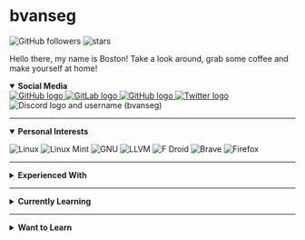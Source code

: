 
# bvanseg

![GitHub followers](https://img.shields.io/github/followers/bvanseg?style=social)
![stars](https://img.shields.io/github/stars/bvanseg?style=social)

Hello there, my name is Boston! Take a look around, grab some coffee and make yourself at home!

<details open>
<summary>
  <b>Social Media</b>
</summary>

<a href="https://github.com/bvanseg">
    <img src="https://img.shields.io/badge/-GitHub-000000?style=flat-square&logo=GitHub&logoColor=white"  alt="GitHub logo"/>
</a>
<a href="https://gitlab.com/bvanseg">
    <img src="https://img.shields.io/badge/-GitLab-FCA121?style=flat-square&logo=GitLab&logoColor=white"  alt="GitLab logo"/>
</a>
<a href="https://stackoverflow.com/users/20217890">
    <img src="https://img.shields.io/badge/Stack_Overflow-F58025?style=flat-square&logo=StackOverflow&logoColor=white"  alt="GitHub logo"/>
</a>
<a href="https://twitter.com/bvanseg">
    <img src="https://img.shields.io/badge/Twitter-1DA1F2?style=flat-square&logo=Twitter&logoColor=white"  alt="Twitter logo"/>
<a>
    <img src="https://img.shields.io/badge/-bvanseg%232164-5865F2?style=flat-square&logo=Discord&logoColor=white"  alt="Discord logo and username (bvanseg)"/>
</a>

</details>

---

<details open>
<summary>
  <b>Personal Interests</b>
</summary>

![Linux](https://img.shields.io/badge/Linux-FCC624.svg?style=flat-square&logo=Linux&logoColor=black)
![Linux Mint](https://img.shields.io/badge/Linux_Mint-87CF3E.svg?style=flat-square&logo=LinuxMint&logoColor=white)
![GNU](https://img.shields.io/badge/GNU-A42E2B.svg?style=flat-square&logo=GNU&logoColor=white)
![LLVM](https://img.shields.io/badge/LLVM-262D3A.svg?style=flat-square&logo=LLVM&logoColor=white)
![F Droid](https://img.shields.io/badge/F_Droid-1976D2?style=flat-square&logo=f-droid&logoColor=white)
![Brave](https://img.shields.io/badge/Brave-FB542B?style=flat-square&logo=Brave&logoColor=white)
![Firefox](https://img.shields.io/badge/Firefox-FF7139?style=flat-square&logo=Firefox-Browser&logoColor=white)

</details>

---

<details>
<summary>
  <b>Experienced With</b>
</summary>

### Backend

![C](https://img.shields.io/badge/C-%2300599C.svg?style=flat-square&logoColor=white)
![Java](https://img.shields.io/badge/-Java-%23ED8B00?style=flat-square&logo=java&logoColor=white)
![Kotlin](https://img.shields.io/badge/-Kotlin-%237F52FF?style=flat-square&logo=kotlin&logoColor=white)
![Rust](https://img.shields.io/badge/Rust-%23000000.svg?style=flat-square&logo=rust&logoColor=white)

### Frontend

![HTML5](https://img.shields.io/badge/html5-%23E34F26.svg?style=flat-square&logo=html5&logoColor=white)
![CSS3](https://img.shields.io/badge/css3-%231572B6.svg?style=flat-square&logo=css3&logoColor=white)
![JavaScript](https://img.shields.io/badge/javascript-%23323330.svg?style=flat-square&logo=javascript&logoColor=%23F7DF1E)
![TypeScript](https://img.shields.io/badge/typescript-%23007ACC.svg?style=flat-square&logo=typescript&logoColor=white)

### Scripting

![Python](https://img.shields.io/badge/Python-3670A0?style=flat-square&logo=python&logoColor=ffdd54)
![PowerShell](https://img.shields.io/badge/PowerShell-%235391FE.svg?style=flat-square&logo=powershell&logoColor=white)

### Build Tools

![Gradle](https://img.shields.io/badge/-Gradle-02303A?style=flat-square&logo=gradle&logoColor=white)
![Maven](https://img.shields.io/badge/-Apache%20Maven-C71A36?style=flat-square&logo=apachemaven&logoColor=white)

### Frameworks, Platforms and Libraries

![Spring](https://img.shields.io/badge/Spring-%236DB33F.svg?style=flat-square&logo=spring&logoColor=white)
![Apache Kafka](https://img.shields.io/badge/Apache%20Kafka-000?style=flat-square&logo=apachekafka)
![Bootstrap](https://img.shields.io/badge/Bootstrap-%23563D7C.svg?style=flat-square&logo=bootstrap&logoColor=white)
![Electron.js](https://img.shields.io/badge/Electron-191970?style=flat-square&logo=Electron&logoColor=white)
![Expo](https://img.shields.io/badge/Expo-1C1E24?style=flat-square&logo=expo&logoColor=#D04A37)
![Express.js](https://img.shields.io/badge/Express.js-%23404d59.svg?style=flat-square&logo=express&logoColor=%2361DAFB)
![JWT](https://img.shields.io/badge/JWT-black?style=flat-square&logo=JSON%20web%20tokens)
![NPM](https://img.shields.io/badge/NPM-%23000000.svg?style=flat-square&logo=npm&logoColor=white)
![Next JS](https://img.shields.io/badge/Next.js-black?style=flat-square&logo=next.js&logoColor=white)
![NodeJS](https://img.shields.io/badge/Node.js-6DA55F?style=flat-square&logo=node.js&logoColor=white)
![OpenGL](https://img.shields.io/badge/OpenGL-%23FFFFFF.svg?style=flat-square&logo=opengl)
![React](https://img.shields.io/badge/React-%2320232a.svg?style=flat-square&logo=react&logoColor=%2361DAFB)
![React Native](https://img.shields.io/badge/React_Native-%2320232a.svg?style=flat-square&logo=react&logoColor=%2361DAFB)
![React Hook Form](https://img.shields.io/badge/React%20Hook%20Form-%23EC5990.svg?style=flat-square&logo=reacthookform&logoColor=white)
![Socket.io](https://img.shields.io/badge/Socket.io-black?style=flat-square&logo=socket.io&badgeColor=010101)
![TailwindCSS](https://img.shields.io/badge/TailwindCSS-%2338B2AC.svg?style=flat-square&logo=tailwind-css&logoColor=white)
![Webpack](https://img.shields.io/badge/Webpack-%238DD6F9.svg?style=flat-square&logo=webpack&logoColor=black)
![Yarn](https://img.shields.io/badge/Yarn-%232C8EBB.svg?style=flat-square&logo=yarn&logoColor=white)

### Databases

![Postgres](https://img.shields.io/badge/Postgres-%23316192.svg?style=flat-square&logo=postgresql&logoColor=white)
![Redis](https://img.shields.io/badge/Redis-%23DD0031.svg?style=flat-square&logo=redis&logoColor=white)

### Hosting/SaaS

![AWS](https://img.shields.io/badge/AWS-%23FF9900.svg?style=flat-square&logo=amazon-aws&logoColor=white)

### Servers

![Apache Tomcat](https://img.shields.io/badge/Apache%20Tomcat-%23F8DC75.svg?style=flat-square&logo=apache-tomcat&logoColor=black)

### IDEs/Editors

![Android Studio](https://img.shields.io/badge/Android%20Studio-3DDC84.svg?style=flat-square&logo=android-studio&logoColor=white)
![Eclipse](https://img.shields.io/badge/Eclipse-FE7A16.svg?style=flat-square&logo=Eclipse&logoColor=white)
![IntelliJ IDEA](https://img.shields.io/badge/IntelliJ_IDEA-000000.svg?style=flat-square&logo=intellij-idea&logoColor=white)
![Notepad++](https://img.shields.io/badge/Notepad++-90E59A.svg?style=flat-square&logo=notepad%2b%2b&logoColor=black)
![Visual Studio Code](https://img.shields.io/badge/Visual%20Studio%20Code-0078d7.svg?style=flat-square&logo=visual-studio-code&logoColor=white)

### Source Control

![Git](https://img.shields.io/badge/git-%23F05033.svg?style=flat-square&logo=git&logoColor=white)
![GitHub](https://img.shields.io/badge/github-%23121011.svg?style=flat-square&logo=github&logoColor=white)
![GitLab](https://img.shields.io/badge/gitlab-%23181717.svg?style=flat-square&logo=gitlab&logoColor=white)

</details>

---

<details>
<summary>
  <b>Currently Learning</b>
</summary>

### Backend

![C++](https://img.shields.io/badge/C++-%2300599C.svg?style=flat-square&logo=c%2B%2B&logoColor=white)


### Scripting

![Lua](https://img.shields.io/badge/Lua-%232C2D72.svg?style=flat-square&logo=lua&logoColor=white)

</details>

---

<details>
<summary>
  <b>Want to Learn</b>
</summary>

### Backend

![C#](https://img.shields.io/badge/C%23-%23239120.svg?style=flat-square&logo=c-sharp&logoColor=white)
![Elixir](https://img.shields.io/badge/Elixir-%234B275F.svg?style=flat-square&logo=elixir&logoColor=white)
![Go](https://img.shields.io/badge/Golang-%2300ADD8.svg?style=flat-square&logo=go&logoColor=white)

### Interop

![GraphQL](https://img.shields.io/badge/-GraphQL-E10098?style=flat-square&logo=graphql&logoColor=white)

### Frameworks, Platforms and Libraries

![.Net](https://img.shields.io/badge/.NET-5C2D91?style=flat-square&logo=.net&logoColor=white)
![Angular](https://img.shields.io/badge/Angular-%23DD0031.svg?style=flat-square&logo=angular&logoColor=white)
![Django](https://img.shields.io/badge/Django-%23092E20.svg?style=flat-square&logo=django&logoColor=white)
![Laravel](https://img.shields.io/badge/Laravel-%23FF2D20.svg?style=flat-square&logo=laravel&logoColor=white)
![Redux](https://img.shields.io/badge/Redux-%23593d88.svg?style=flat-square&logo=redux&logoColor=white)

### Databases

![ApacheCassandra](https://img.shields.io/badge/Cassandra-%231287B1.svg?style=flat-square&logo=apache-cassandra&logoColor=white)
![Firebase](https://img.shields.io/badge/Firebase-039BE5?style=flat-square&logo=Firebase&logoColor=white)

### Hosting/SaaS

![Azure](https://img.shields.io/badge/Azure-%230072C6.svg?style=flat-square&logo=microsoftazure&logoColor=white)
![Google Cloud](https://img.shields.io/badge/Google_Cloud-%234285F4.svg?style=flat-square&logo=google-cloud&logoColor=white)
![Firebase](https://img.shields.io/badge/Firebase-%23039BE5.svg?style=flat-square&logo=firebase)
![Vercel](https://img.shields.io/badge/Vercel-%23000000.svg?style=flat-square&logo=vercel&logoColor=white)

### Servers

![Nginx](https://img.shields.io/badge/Nginx-%23009639.svg?style=flat-square&logo=nginx&logoColor=white)

### ML/DL

![TensorFlow](https://img.shields.io/badge/TensorFlow-%23FF6F00.svg?style=flat-square&logo=TensorFlow&logoColor=white)

</details>